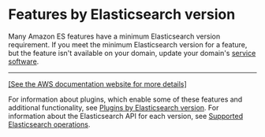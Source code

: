 # Features by Elasticsearch version<a name="aes-features-by-version"></a>

Many Amazon ES features have a minimum Elasticsearch version requirement\. If you meet the minimum Elasticsearch version for a feature, but the feature isn't available on your domain, update your domain's [service software](es-service-software.md)\.


****  
[\[See the AWS documentation website for more details\]](http://docs.aws.amazon.com/elasticsearch-service/latest/developerguide/aes-features-by-version.html)

For information about plugins, which enable some of these features and additional functionality, see [Plugins by Elasticsearch version](aes-supported-plugins.md)\. For information about the Elasticsearch API for each version, see [Supported Elasticsearch operations](aes-supported-es-operations.md)\.